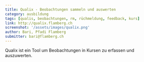 ```yaml
---
title: Qualix - Beobachtungen sammeln und auswerten
category: ausbildung
tags: [qualis, beobachtungen, rm, rüchmeldung, feedback, kurs]
link: http://qualix.flamberg.ch
screenshot: '/assets/images/qualix.png'
author: Bari, Pfadi Flamberg
submitter: bari@flamberg.ch
---
```


Qualix ist ein Tool um Beobachtungen in Kursen zu erfassen und auszuwerten.
